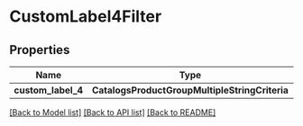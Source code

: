 # CustomLabel4Filter


## Properties
Name | Type | Description | Notes
------------ | ------------- | ------------- | -------------
**custom_label_4** | **CatalogsProductGroupMultipleStringCriteria** |  | 

[[Back to Model list]](../README.md#documentation-for-models) [[Back to API list]](../README.md#documentation-for-api-endpoints) [[Back to README]](../README.md)


